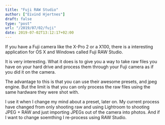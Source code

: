 ```yaml
---
title: "Fuji RAW Studio"
author: ["Eivind Hjertnes"]
draft: false
type: "post"
url: "/2019/07/02/fuji"
date: 2019-07-02T13:12:17+02:00
---
```


If you have a Fuji camera like the X-Pro 2 or a X100, there is a
interesting application for OS X and Windows called Fuji RAW Studio.

It is very interesting. What it does is to give you a way to take raw
files you have on your hard drive and process them through your Fuji
camera as if you did it on the camera.

The advantage to this is that you can use their awesome presets, and
jpeg engine. But the limit is that you can only process the raw files
using the same hardware they were shot with.

I use it when I change my mind about a preset, later on. My current
process have changed from only shooting raw and using Lightroom to
shooting JPEG + RAW and just importing JPEGs out of the camera into
photos. And if I want to change soemthing I re-process using RAW Studio.

